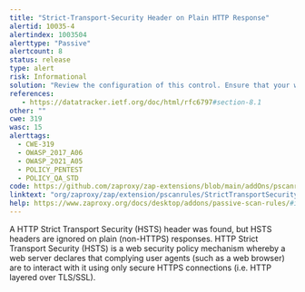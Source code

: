 ```yaml
---
title: "Strict-Transport-Security Header on Plain HTTP Response"
alertid: 10035-4
alertindex: 1003504
alerttype: "Passive"
alertcount: 8
status: release
type: alert
risk: Informational
solution: "Review the configuration of this control. Ensure that your web server, application server, load balancer, etc. is configured to set Strict-Transport-Security for HTTPS responses."
references:
   - https://datatracker.ietf.org/doc/html/rfc6797#section-8.1
other: ""
cwe: 319
wasc: 15
alerttags: 
  - CWE-319
  - OWASP_2017_A06
  - OWASP_2021_A05
  - POLICY_PENTEST
  - POLICY_QA_STD
code: https://github.com/zaproxy/zap-extensions/blob/main/addOns/pscanrules/src/main/java/org/zaproxy/zap/extension/pscanrules/StrictTransportSecurityScanRule.java
linktext: "org/zaproxy/zap/extension/pscanrules/StrictTransportSecurityScanRule.java"
help: https://www.zaproxy.org/docs/desktop/addons/passive-scan-rules/#id-10035
---
```

A HTTP Strict Transport Security (HSTS) header was found, but HSTS headers are ignored on plain (non-HTTPS) responses.
HTTP Strict Transport Security (HSTS) is a web security policy mechanism whereby a web server declares that complying user agents (such as a web browser) are to interact with it using only secure HTTPS connections (i.e. HTTP layered over TLS/SSL).
